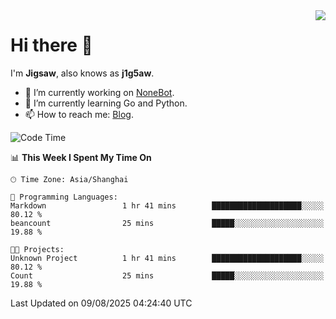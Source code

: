 <a href="#">
  <img align="right" src="https://github-readme-stats.vercel.app/api?username=j1g5awi&count_private=true&show_icons=true&title_color=80070B&text_color=B3B3B3&bg_color=212121&icon_color=80070B" />
</a>

# Hi there 👋

I'm **Jigsaw**, also knows as **j1g5aw**.

- 🔭 I’m currently working on [NoneBot](https://github.com/nonebot).
- 🌱 I’m currently learning Go and Python.
- 📫 How to reach me: [Blog](https://blog.maddestroyer.xyz/).

<!--START_SECTION:waka-->
![Code Time](http://img.shields.io/badge/Code%20Time-1%2C890%20hrs%2035%20mins-blue)

📊 **This Week I Spent My Time On** 

```text
🕑︎ Time Zone: Asia/Shanghai

💬 Programming Languages: 
Markdown                 1 hr 41 mins        ████████████████████░░░░░   80.12 % 
beancount                25 mins             █████░░░░░░░░░░░░░░░░░░░░   19.88 % 

🐱‍💻 Projects: 
Unknown Project          1 hr 41 mins        ████████████████████░░░░░   80.12 % 
Count                    25 mins             █████░░░░░░░░░░░░░░░░░░░░   19.88 % 
```


 Last Updated on 09/08/2025 04:24:40 UTC
<!--END_SECTION:waka-->
